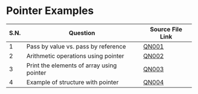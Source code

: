 # Pointer Examples

| S.N. | Question                                  | Source File Link |
| ---- | ----------------------------------------- | ---------------- |
| 1    | Pass by value vs. pass by reference       | [QN001](QN001.c) |
| 2    | Arithmetic operations using pointer       | [QN002](QN002.c) |
| 3    | Print the elements of array using pointer | [QN003](QN003.c) |
| 4    | Example of structure with pointer         | [QN004](QN004.c) |

